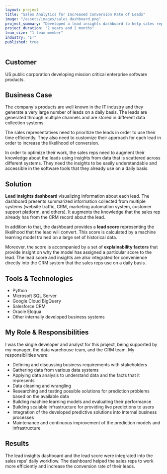 ```yaml
---
layout: project
title: "Sales Analytics for Increased Conversion Rate of Leads"
image: "/assets/images/sales_dashboard.png"
project_summary: "Developed a lead insights dashboard to help sales representatives work more efficiently and increase the conversion rate of their leads. The dashboard combined data from diverse data sources and provided insights by machine learning models."
project_duration: "2 years and 2 months"
team_size: "1 team member"
industry: "IT"
published: true
---
```


## Customer

US public corporation developing mission critical enterprise software products.

## Business Case

The company's products are well known in the IT industry and they generate a very large number of leads on a daily basis. The leads are generated through multiple channels and are stored in different data collection systems.

The sales representatives need to prioritize the leads in order to use their time efficiently. They also need to customize their approach for each lead in order to increase the likelihood of conversion.

In order to optimize their work, the sales reps need to augment their knowledge about the leads using insights from data that is scattered across different systems. They need the insights to be easily understandable and accessible in the software tools that they already use on a daily basis.

## Solution

__Lead insights dashboard__ visualizing information about each lead. The dashboard presents summarized information collected from multiple systems (website traffic, CRM, marketing automation system, customer support platform, and others). It augments the knowledge that the sales rep already has from the CRM record about the lead.

In addition to that, the dashboard provides a __lead score__ representing the likelihood that the lead will convert. This score is calculated by a machine learning model trained on a large set of historical data.

Moreover, the score is accompanied by a set of __explainability factors__ that provide insight on why the model has assigned a particular score to the lead. The lead score and insights are also integrated for convenience directly into the CRM system that the sales reps use on a daily basis.

## Tools & Technologies

- Python
- Microsoft SQL Server
- Google Cloud BigQuery
- Salesforce CRM
- Oracle Eloqua
- Other internally developed business systems

## My Role & Responsibilities

I was the single developer and analyst for this project, being supported by my manager, the data warehouse team, and the CRM team. My responsibilities were:

- Defining and discussing business requirements with stakeholders
- Gathering data from various data systems
- Applying data analysis to understand data and the facts that it represents
- Data cleaning and wrangling
- Researching and testing possible solutions for prediction problems based on the available data
- Building machine learning models and evaluating their performance
- Building scalable infrastructure for providing live predictions to users
- Integration of the developed predictive solutions into internal business processes
- Maintenance and continuous improvement of the prediction models and infrastructure

## Results

The lead insights dashboard and the lead score were integrated into the sales reps' daily workflow. The dashboard helped the sales reps to work more efficiently and increase the conversion rate of their leads.
